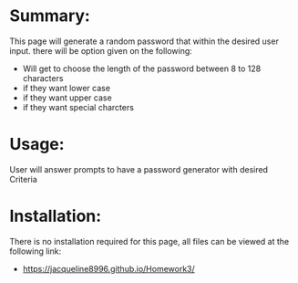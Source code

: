 
# Summary:
This page will generate a random password that within the desired user input. 
there will be option given on the following: 
* Will get to choose the length of the password between 8 to 128 characters
* if they want lower case 
* if they want upper case 
* if they want special charcters 

# Usage:
User will answer prompts to have a password generator with desired Criteria 
 
# Installation:
  There is no installation required for this page, all files can be viewed at the following link:
* https://jacqueline8996.github.io/Homework3/ 
